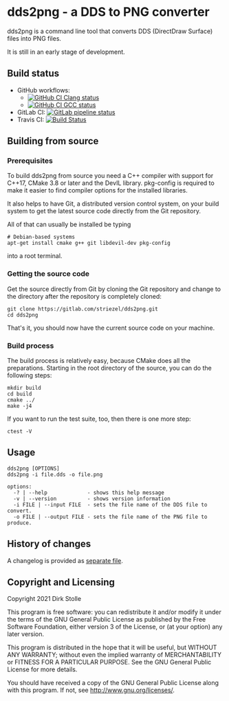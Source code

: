 # dds2png - a DDS to PNG converter

dds2png is a command line tool that converts DDS (DirectDraw Surface) files into
PNG files.

It is still in an early stage of development.

## Build status

* GitHub workflows:
  * [![GitHub CI Clang status](https://github.com/striezel/dds2png/workflows/GitHub%20CI%20with%20Clang%208,%209,%2010/badge.svg)](https://github.com/striezel/dds2png/actions)
  * [![GitHub CI GCC status](https://github.com/striezel/dds2png/workflows/GitHub%20CI%20with%20GCC%208,%209,%2010/badge.svg)](https://github.com/striezel/dds2png/actions)
* GitLab CI:
[![GitLab pipeline status](https://gitlab.com/striezel/dds2png/badges/master/pipeline.svg)](https://gitlab.com/striezel/dds2png/)
* Travis CI:
[![Build Status](https://travis-ci.org/striezel/dds2png.svg?branch=master)](https://travis-ci.org/striezel/dds2png)

## Building from source

### Prerequisites

To build dds2png from source you need a C++ compiler with support for C++17,
CMake 3.8 or later and the DevIL library. pkg-config is required to make it
easier to find compiler options for the installed libraries.

It also helps to have Git, a distributed version control system, on your build
system to get the latest source code directly from the Git repository.

All of that can usually be installed be typing

    # Debian-based systems
    apt-get install cmake g++ git libdevil-dev pkg-config

into a root terminal.

### Getting the source code

Get the source directly from Git by cloning the Git repository and change to
the directory after the repository is completely cloned:

    git clone https://gitlab.com/striezel/dds2png.git
    cd dds2png

That's it, you should now have the current source code on your machine.

### Build process

The build process is relatively easy, because CMake does all the preparations.
Starting in the root directory of the source, you can do the following steps:

    mkdir build
    cd build
    cmake ../
    make -j4

If you want to run the test suite, too, then there is one more step:

    ctest -V

## Usage

    dds2png [OPTIONS]
    dds2png -i file.dds -o file.png

    options:
      -? | --help             - shows this help message
      -v | --version          - shows version information
      -i FILE | --input FILE  - sets the file name of the DDS file to convert.
      -o FILE | --output FILE - sets the file name of the PNG file to produce.

## History of changes

A changelog is provided as [separate file](./changelog.md).

## Copyright and Licensing

Copyright 2021  Dirk Stolle

This program is free software: you can redistribute it and/or modify
it under the terms of the GNU General Public License as published by
the Free Software Foundation, either version 3 of the License, or
(at your option) any later version.

This program is distributed in the hope that it will be useful,
but WITHOUT ANY WARRANTY; without even the implied warranty of
MERCHANTABILITY or FITNESS FOR A PARTICULAR PURPOSE.  See the
GNU General Public License for more details.

You should have received a copy of the GNU General Public License
along with this program.  If not, see <http://www.gnu.org/licenses/>.

